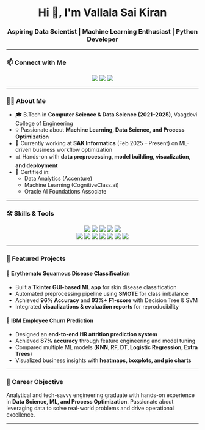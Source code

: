 <h1 align="center">Hi 👋, I'm Vallala Sai Kiran</h1>
<h3 align="center">Aspiring Data Scientist | Machine Learning Enthusiast | Python Developer</h3>

---

### 📫 Connect with Me
<p align="center">
  <a href="mailto:vallalasaikiran18@gmail.com"><img src="https://img.shields.io/badge/Gmail-D14836?style=for-the-badge&logo=gmail&logoColor=white"></a>
  <a href="https://www.linkedin.com/in/sai-kiran-vallala-325708291"><img src="https://img.shields.io/badge/LinkedIn-0077B5?style=for-the-badge&logo=linkedin&logoColor=white"></a>
  <a href="https://github.com/vallalasaikiran18"><img src="https://img.shields.io/badge/GitHub-000000?style=for-the-badge&logo=github&logoColor=white"></a>
</p>

---

### 👨‍💻 About Me
- 🎓 B.Tech in **Computer Science & Data Science (2021–2025)**, Vaagdevi College of Engineering  
- 💡 Passionate about **Machine Learning, Data Science, and Process Optimization**  
- 🏢 Currently working at **SAK Informatics** (Feb 2025 – Present) on ML-driven business workflow optimization  
- 📊 Hands-on with **data preprocessing, model building, visualization, and deployment**  
- 🏅 Certified in:
  - Data Analytics (Accenture)  
  - Machine Learning (CognitiveClass.ai)  
  - Oracle AI Foundations Associate  

---

### 🛠️ Skills & Tools
<p align="center">
  <img src="https://img.shields.io/badge/Python-3776AB?style=for-the-badge&logo=python&logoColor=white">
  <img src="https://img.shields.io/badge/Java-007396?style=for-the-badge&logo=java&logoColor=white">
  <img src="https://img.shields.io/badge/Oracle-F80000?style=for-the-badge&logo=oracle&logoColor=white">
  <img src="https://img.shields.io/badge/Windows-0078D6?style=for-the-badge&logo=windows&logoColor=white">
  <img src="https://img.shields.io/badge/Linux-FCC624?style=for-the-badge&logo=linux&logoColor=black">
  <br>
  <img src="https://img.shields.io/badge/Numpy-013243?style=for-the-badge&logo=numpy&logoColor=white">
  <img src="https://img.shields.io/badge/Pandas-150458?style=for-the-badge&logo=pandas&logoColor=white">
  <img src="https://img.shields.io/badge/Matplotlib-11557c?style=for-the-badge&logo=plotly&logoColor=white">
  <img src="https://img.shields.io/badge/Seaborn-00CED1?style=for-the-badge">
  <img src="https://img.shields.io/badge/ScikitLearn-F7931E?style=for-the-badge&logo=scikit-learn&logoColor=white">
  <img src="https://img.shields.io/badge/TensorFlow-FF6F00?style=for-the-badge&logo=tensorflow&logoColor=white">
  <img src="https://img.shields.io/badge/Keras-D00000?style=for-the-badge&logo=keras&logoColor=white">
</p>

---

### 📂 Featured Projects
#### 🧬 Erythemato Squamous Disease Classification  
- Built a **Tkinter GUI-based ML app** for skin disease classification  
- Automated preprocessing pipeline using **SMOTE** for class imbalance  
- Achieved **96% Accuracy** and **93%+ F1-score** with Decision Tree & SVM  
- Integrated **visualizations & evaluation reports** for reproducibility  

#### 👔 IBM Employee Churn Prediction  
- Designed an **end-to-end HR attrition prediction system**  
- Achieved **87% accuracy** through feature engineering and model tuning  
- Compared multiple ML models (**KNN, RF, DT, Logistic Regression, Extra Trees**)  
- Visualized business insights with **heatmaps, boxplots, and pie charts**  

---

### 🎯 Career Objective
Analytical and tech-savvy engineering graduate with hands-on experience in **Data Science, ML, and Process Optimization**. Passionate about leveraging data to solve real-world problems and drive operational excellence.

---
